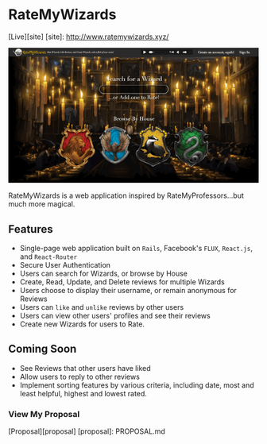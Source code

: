 # RateMyWizards

[Live][site]
[site]: http://www.ratemywizards.xyz/

![screenshot]

[screenshot]: ./images/ratemywizards.gif

RateMyWizards is a web application inspired by RateMyProfessors...but much more magical.

## Features

- Single-page web application built on `Rails`, Facebook's `FLUX`, `React.js`, and `React-Router`
- Secure User Authentication
- Users can search for Wizards, or browse by House
- Create, Read, Update, and Delete reviews for multiple Wizards
- Users choose to display their username, or remain anonymous for Reviews
- Users can `like` and `unlike` reviews by other users
- Users can view other users' profiles and see their reviews
- Create new Wizards for users to Rate.

## Coming Soon

- See Reviews that other users have liked
- Allow users to reply to other reviews
- Implement sorting features by various criteria, including date, most and least helpful, highest and lowest rated.

### View My Proposal

[Proposal][proposal]
[proposal]: PROPOSAL.md
